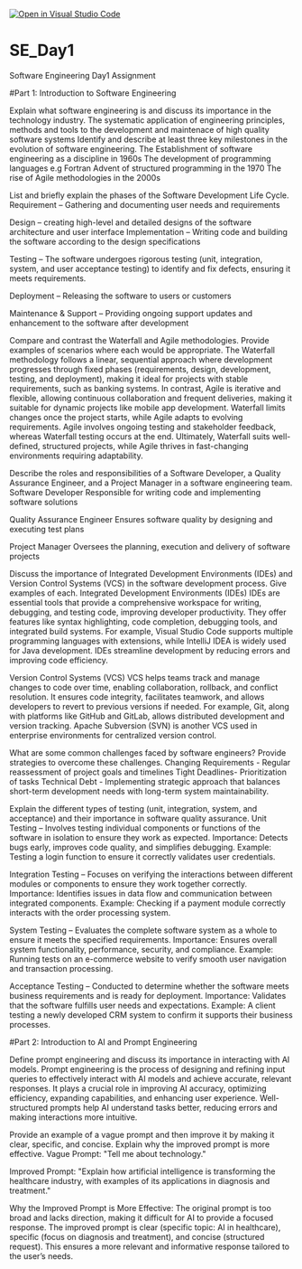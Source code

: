 [![Open in Visual Studio Code](https://classroom.github.com/assets/open-in-vscode-2e0aaae1b6195c2367325f4f02e2d04e9abb55f0b24a779b69b11b9e10269abc.svg)](https://classroom.github.com/online_ide?assignment_repo_id=18373775&assignment_repo_type=AssignmentRepo)
# SE_Day1
Software Engineering Day1 Assignment

#Part 1: Introduction to Software Engineering

Explain what software engineering is and discuss its importance in the technology industry.
 The systematic application of engineering principles, methods and tools to the development and maintenace of high quality software systems
Identify and describe at least three key milestones in the evolution of software engineering.
The Establishment of software engineering as a discipline in 1960s
The development of programming languages e.g Fortran
Advent of structured programming in the 1970
The rise of Agile methodologies in the 2000s

List and briefly explain the phases of the Software Development Life Cycle.
Requirement – Gathering and documenting user needs and requirements

Design – creating high-level and detailed designs of the software architecture and user interface
Implementation – Writing code and building the software according to the design specifications

Testing – The software undergoes rigorous testing (unit, integration, system, and user acceptance testing) to identify and fix defects, ensuring it meets requirements.

Deployment – Releasing the software to users or customers

Maintenance & Support – Providing ongoing support updates and enhancement to the software after development

Compare and contrast the Waterfall and Agile methodologies. Provide examples of scenarios where each would be appropriate.
The Waterfall methodology follows a linear, sequential approach where development progresses through fixed phases (requirements, design, development, testing, and deployment), making it ideal for projects with stable requirements, such as banking systems. In contrast, Agile is iterative and flexible, allowing continuous collaboration and frequent deliveries, making it suitable for dynamic projects like mobile app development. Waterfall limits changes once the project starts, while Agile adapts to evolving requirements. Agile involves ongoing testing and stakeholder feedback, whereas Waterfall testing occurs at the end. Ultimately, Waterfall suits well-defined, structured projects, while Agile thrives in fast-changing environments requiring adaptability.

Describe the roles and responsibilities of a Software Developer, a Quality Assurance Engineer, and a Project Manager in a software engineering team.
Software Developer
Responsible for writing code and implementing software solutions

Quality Assurance Engineer
Ensures software quality by designing and executing test plans

Project Manager
Oversees the planning, execution and delivery of software projects

Discuss the importance of Integrated Development Environments (IDEs) and Version Control Systems (VCS) in the software development process. Give examples of each.
Integrated Development Environments (IDEs)
IDEs are essential tools that provide a comprehensive workspace for writing, debugging, and testing code, improving developer productivity. They offer features like syntax highlighting, code completion, debugging tools, and integrated build systems. For example, Visual Studio Code supports multiple programming languages with extensions, while IntelliJ IDEA is widely used for Java development. IDEs streamline development by reducing errors and improving code efficiency.

Version Control Systems (VCS)
VCS helps teams track and manage changes to code over time, enabling collaboration, rollback, and conflict resolution. It ensures code integrity, facilitates teamwork, and allows developers to revert to previous versions if needed. For example, Git, along with platforms like GitHub and GitLab, allows distributed development and version tracking. Apache Subversion (SVN) is another VCS used in enterprise environments for centralized version control.

What are some common challenges faced by software engineers? Provide strategies to overcome these challenges.
Changing Requirements - Regular reassessment of project goals and timelines
Tight Deadlines- Prioritization of tasks
Technical Debt - Implementing strategic approach that balances short-term development needs with long-term system maintainability.

Explain the different types of testing (unit, integration, system, and acceptance) and their importance in software quality assurance.
Unit Testing – Involves testing individual components or functions of the software in isolation to ensure they work as expected.
Importance: Detects bugs early, improves code quality, and simplifies debugging.
Example: Testing a login function to ensure it correctly validates user credentials.

Integration Testing – Focuses on verifying the interactions between different modules or components to ensure they work together correctly.
Importance: Identifies issues in data flow and communication between integrated components.
Example: Checking if a payment module correctly interacts with the order processing system.

System Testing – Evaluates the complete software system as a whole to ensure it meets the specified requirements.
Importance: Ensures overall system functionality, performance, security, and compliance.
Example: Running tests on an e-commerce website to verify smooth user navigation and transaction processing.

Acceptance Testing – Conducted to determine whether the software meets business requirements and is ready for deployment.
Importance: Validates that the software fulfills user needs and expectations.
Example: A client testing a newly developed CRM system to confirm it supports their business processes.

#Part 2: Introduction to AI and Prompt Engineering


Define prompt engineering and discuss its importance in interacting with AI models.
Prompt engineering is the process of designing and refining input queries to effectively interact with AI models and achieve accurate, relevant responses. It plays a crucial role in improving AI accuracy, optimizing efficiency, expanding capabilities, and enhancing user experience. Well-structured prompts help AI understand tasks better, reducing errors and making interactions more intuitive.

Provide an example of a vague prompt and then improve it by making it clear, specific, and concise. Explain why the improved prompt is more effective.
Vague Prompt:
"Tell me about technology."

Improved Prompt:
"Explain how artificial intelligence is transforming the healthcare industry, with examples of its applications in diagnosis and treatment."

Why the Improved Prompt is More Effective:
The original prompt is too broad and lacks direction, making it difficult for AI to provide a focused response. The improved prompt is clear (specific topic: AI in healthcare), specific (focus on diagnosis and treatment), and concise (structured request). This ensures a more relevant and informative response tailored to the user’s needs.
